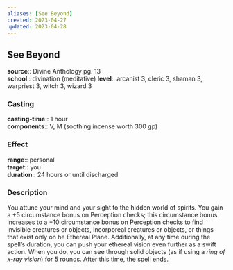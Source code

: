 ```yaml
---
aliases: [See Beyond]
created: 2023-04-27
updated: 2023-04-28
---
```


## See Beyond

**source**:: Divine Anthology pg. 13  
**school**:: divination (meditative)
**level**:: arcanist 3, cleric 3, shaman 3, warpriest 3, witch 3, wizard 3

### Casting

**casting-time**:: 1 hour  
**components**:: V, M (soothing incense worth 300 gp)

### Effect

**range**:: personal  
**target**:: you  
**duration**:: 24 hours or until discharged

### Description

You attune your mind and your sight to the hidden world of spirits. You gain a +5 circumstance bonus on Perception checks; this circumstance bonus increases to a +10 circumstance bonus on Perception checks to find invisible creatures or objects, incorporeal creatures or objects, or things that exist only on he Ethereal Plane. Additionally, at any time during the spell’s duration, you can push your ethereal vision even further as a swift action. When you do, you can see through solid objects (as if using a *ring of x-ray vision*) for 5 rounds. After this time, the spell ends.
